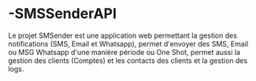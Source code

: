 # -SMSSenderAPI
Le projet SMSender est une application web permettant la gestion des notifications (SMS, Email et Whatsapp), permet d'envoyer des SMS, Email ou MSG Whatsapp d'une manière période ou One Shot, permet aussi la gestion des clients (Comptes) et les contacts des clients et la gestion des logs.
